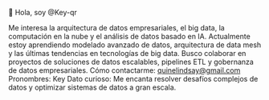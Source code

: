 
👋 Hola, soy @Key-qr
  
   Me interesa la arquitectura de datos empresariales, el big data, la computación en la nube y el análisis de datos basado en IA.
   Actualmente estoy aprendiendo modelado avanzado de datos, arquitectura de data mesh y las últimas tendencias en tecnologías de big data.
   Busco colaborar en proyectos de soluciones de datos escalables, pipelines ETL y gobernanza de datos empresariales.
   Cómo contactarme: quinelindsay@gmail.com 
   Pronombres: Key
   Dato curioso: Me encanta resolver desafíos complejos de datos y optimizar sistemas de datos a gran escala.

<!---
Key-qr/Key-qr is a ✨ special ✨ repository because its `README.md` (this file) appears on your GitHub profile.
You can click the Preview link to take a look at your changes.
--->
